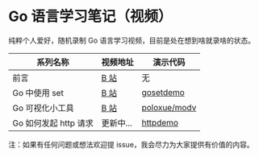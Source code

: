 # Go 语言学习笔记（视频）

纯粹个人爱好，随机录制 Go 语言学习视频，目前是处在想到啥就录啥的状态。

系列名称              |  视频地址     | 演示代码
------------------- | ----------- | ---------
前言                 | [B 站](https://www.bilibili.com/video/av76818542) | 无
Go 中使用 set        | [B 站](https://www.bilibili.com/video/av75078755) | [gosetdemo](./gosetdemo)
Go 可视化小工具       | [B 站](https://www.bilibili.com/video/av74105474) | [poloxue/modv](github.com/poloxue/modv)
Go 如何发起 http 请求 | 更新中... | [httpdemo](./httpdemo)

注：如果有任何问题或想法欢迎提 issue，我会尽力为大家提供有价值的内容。